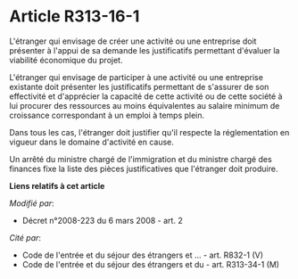 # Article R313-16-1

L'étranger qui envisage de créer une activité ou une entreprise doit présenter à l'appui de sa demande les justificatifs
permettant d'évaluer la viabilité économique du projet. 

L'étranger qui envisage de participer à une activité ou une entreprise existante doit présenter les justificatifs permettant
de s'assurer de son effectivité et d'apprécier la capacité de cette activité ou de cette société à lui procurer des
ressources au moins équivalentes au salaire minimum de croissance correspondant à un emploi à temps plein. 

Dans tous les cas, l'étranger doit justifier qu'il respecte la réglementation en vigueur dans le domaine d'activité en
cause. 

Un arrêté du    ministre chargé de l'immigration  et du ministre chargé des finances fixe la liste des pièces justificatives
que l'étranger doit produire.

**Liens relatifs à cet article**

_Modifié par_:

  - Décret n°2008-223 du 6 mars 2008 - art. 2

_Cité par_:

  - Code de l'entrée et du séjour des étrangers et ... - art. R832-1 (V)
  - Code de l'entrée et du séjour des étrangers et du  - art. R313-34-1 (M)
